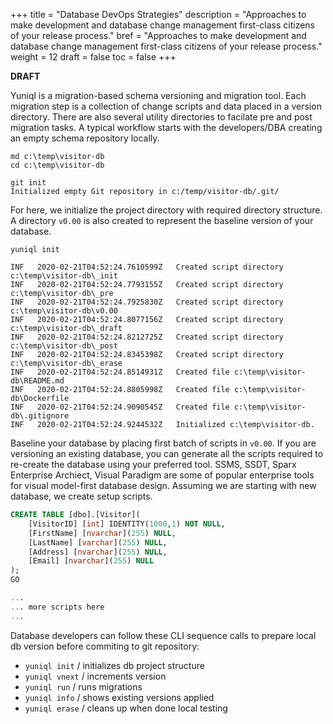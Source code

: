 +++
title = "Database DevOps Strategies"
description  = "Approaches to make development and database change management first-class citizens of your release process."
bref  = "Approaches to make development and database change management first-class citizens of your release process."
weight = 12
draft = false
toc = false
+++

**DRAFT**

Yuniql is a migration-based schema versioning and migration tool. Each migration step is a collection of change scripts and data placed in a version directory. There are also several utility directories to facilate pre and post migration tasks. A typical workflow starts with the developers/DBA creating an empty schema repository locally. 

```shell
md c:\temp\visitor-db
cd c:\temp\visitor-db

git init
Initialized empty Git repository in c:/temp/visitor-db/.git/
```

For here, we initialize the project directory with required directory structure. A directory `v0.00` is also created to represent the baseline version of your database.

```shell
yuniql init

INF   2020-02-21T04:52:24.7610599Z   Created script directory c:\temp\visitor-db\_init
INF   2020-02-21T04:52:24.7793155Z   Created script directory c:\temp\visitor-db\_pre
INF   2020-02-21T04:52:24.7925830Z   Created script directory c:\temp\visitor-db\v0.00
INF   2020-02-21T04:52:24.8077156Z   Created script directory c:\temp\visitor-db\_draft
INF   2020-02-21T04:52:24.8212725Z   Created script directory c:\temp\visitor-db\_post
INF   2020-02-21T04:52:24.8345398Z   Created script directory c:\temp\visitor-db\_erase
INF   2020-02-21T04:52:24.8514931Z   Created file c:\temp\visitor-db\README.md
INF   2020-02-21T04:52:24.8805998Z   Created file c:\temp\visitor-db\Dockerfile
INF   2020-02-21T04:52:24.9090545Z   Created file c:\temp\visitor-db\.gitignore
INF   2020-02-21T04:52:24.9244532Z   Initialized c:\temp\visitor-db.
```

Baseline your database by placing first batch of scripts in `v0.00`. If you are versioning an existing database, you can generate all the scripts required to re-create the database using your preferred tool. SSMS, SSDT, Sparx Enterprise Archiect, Visual Paradigm are some of popular enterprise tools for visual model-first database design. Assuming we are starting with new database, we create setup scripts.

```sql
CREATE TABLE [dbo].[Visitor](
	[VisitorID] [int] IDENTITY(1000,1) NOT NULL,
	[FirstName] [nvarchar](255) NULL,
	[LastName] [varchar](255) NULL,
	[Address] [nvarchar](255) NULL,
	[Email] [nvarchar](255) NULL
);
GO

...
... more scripts here
...
```

Database developers can follow these CLI sequence calls to prepare local db version before commiting to git repository:

- `yuniql init` / initializes db project structure
- `yuniql vnext` / increments version
- `yuniql run` / runs migrations
- `yuniql info` / shows existing versions applied
- `yuniql erase` / cleans up when done local testing


<!-- ![](https://github.com/rdagumampan/yuniql/raw/master/assets/wiki-evodb-01.png)

![](https://github.com/rdagumampan/yuniql/raw/master/assets/wiki-how-it-works-dir.png)

>Image inspired by [Evolutionary Database Design](https://www.martinfowler.com/articles/evodb.html) by Martin Fowler and Pramod Sadalage. -->
<!-- 

